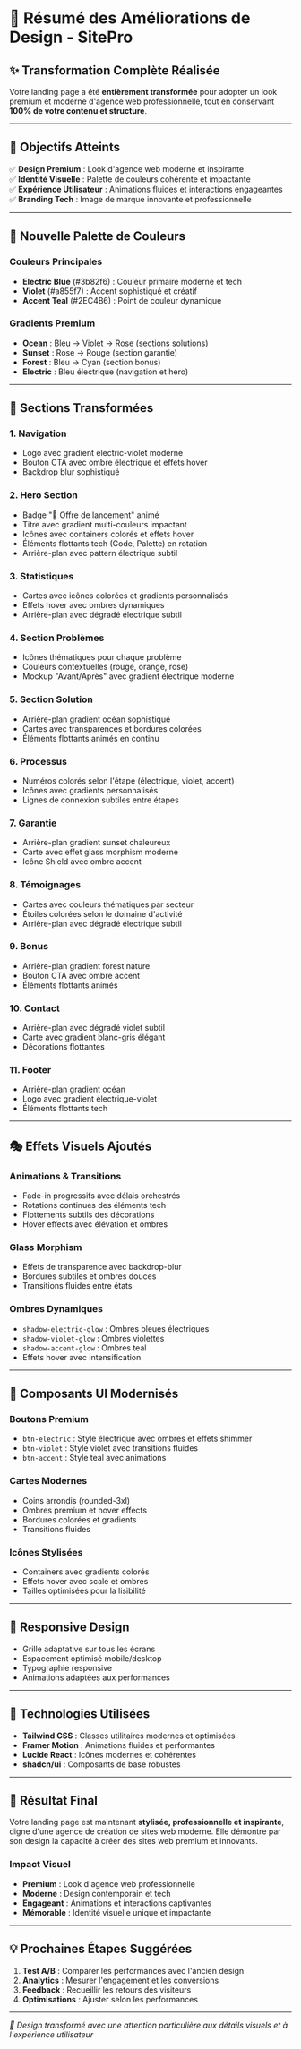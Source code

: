 # 🎨 Résumé des Améliorations de Design - SitePro

## ✨ Transformation Complète Réalisée

Votre landing page a été **entièrement transformée** pour adopter un look premium et moderne d'agence web professionnelle, tout en conservant **100% de votre contenu et structure**.

---

## 🎯 **Objectifs Atteints**

✅ **Design Premium** : Look d'agence web moderne et inspirante  
✅ **Identité Visuelle** : Palette de couleurs cohérente et impactante  
✅ **Expérience Utilisateur** : Animations fluides et interactions engageantes  
✅ **Branding Tech** : Image de marque innovante et professionnelle  

---

## 🌈 **Nouvelle Palette de Couleurs**

### **Couleurs Principales**
- **Electric Blue** (#3b82f6) : Couleur primaire moderne et tech
- **Violet** (#a855f7) : Accent sophistiqué et créatif  
- **Accent Teal** (#2EC4B6) : Point de couleur dynamique

### **Gradients Premium**
- **Ocean** : Bleu → Violet → Rose (sections solutions)
- **Sunset** : Rose → Rouge (section garantie)
- **Forest** : Bleu → Cyan (section bonus)
- **Electric** : Bleu électrique (navigation et hero)

---

## 🚀 **Sections Transformées**

### **1. Navigation**
- Logo avec gradient electric-violet moderne
- Bouton CTA avec ombre électrique et effets hover
- Backdrop blur sophistiqué

### **2. Hero Section**
- Badge "🚀 Offre de lancement" animé
- Titre avec gradient multi-couleurs impactant
- Icônes avec containers colorés et effets hover
- Éléments flottants tech (Code, Palette) en rotation
- Arrière-plan avec pattern électrique subtil

### **3. Statistiques**
- Cartes avec icônes colorées et gradients personnalisés
- Effets hover avec ombres dynamiques
- Arrière-plan avec dégradé électrique subtil

### **4. Section Problèmes**
- Icônes thématiques pour chaque problème
- Couleurs contextuelles (rouge, orange, rose)
- Mockup "Avant/Après" avec gradient électrique moderne

### **5. Section Solution**
- Arrière-plan gradient océan sophistiqué
- Cartes avec transparences et bordures colorées
- Éléments flottants animés en continu

### **6. Processus**
- Numéros colorés selon l'étape (électrique, violet, accent)
- Icônes avec gradients personnalisés
- Lignes de connexion subtiles entre étapes

### **7. Garantie**
- Arrière-plan gradient sunset chaleureux
- Carte avec effet glass morphism moderne
- Icône Shield avec ombre accent

### **8. Témoignages**
- Cartes avec couleurs thématiques par secteur
- Étoiles colorées selon le domaine d'activité
- Arrière-plan avec dégradé électrique subtil

### **9. Bonus**
- Arrière-plan gradient forest nature
- Bouton CTA avec ombre accent
- Éléments flottants animés

### **10. Contact**
- Arrière-plan avec dégradé violet subtil
- Carte avec gradient blanc-gris élégant
- Décorations flottantes

### **11. Footer**
- Arrière-plan gradient océan
- Logo avec gradient électrique-violet
- Éléments flottants tech

---

## 🎭 **Effets Visuels Ajoutés**

### **Animations & Transitions**
- Fade-in progressifs avec délais orchestrés
- Rotations continues des éléments tech
- Flottements subtils des décorations
- Hover effects avec élévation et ombres

### **Glass Morphism**
- Effets de transparence avec backdrop-blur
- Bordures subtiles et ombres douces
- Transitions fluides entre états

### **Ombres Dynamiques**
- `shadow-electric-glow` : Ombres bleues électriques
- `shadow-violet-glow` : Ombres violettes
- `shadow-accent-glow` : Ombres teal
- Effets hover avec intensification

---

## 🎨 **Composants UI Modernisés**

### **Boutons Premium**
- `btn-electric` : Style électrique avec ombres et effets shimmer
- `btn-violet` : Style violet avec transitions fluides
- `btn-accent` : Style teal avec animations

### **Cartes Modernes**
- Coins arrondis (rounded-3xl)
- Ombres premium et hover effects
- Bordures colorées et gradients
- Transitions fluides

### **Icônes Stylisées**
- Containers avec gradients colorés
- Effets hover avec scale et ombres
- Tailles optimisées pour la lisibilité

---

## 📱 **Responsive Design**

- Grille adaptative sur tous les écrans
- Espacement optimisé mobile/desktop
- Typographie responsive
- Animations adaptées aux performances

---

## 🚀 **Technologies Utilisées**

- **Tailwind CSS** : Classes utilitaires modernes et optimisées
- **Framer Motion** : Animations fluides et performantes
- **Lucide React** : Icônes modernes et cohérentes
- **shadcn/ui** : Composants de base robustes

---

## 🌟 **Résultat Final**

Votre landing page est maintenant **stylisée, professionnelle et inspirante**, digne d'une agence de création de sites web moderne. Elle démontre par son design la capacité à créer des sites web premium et innovants.

### **Impact Visuel**
- **Premium** : Look d'agence web professionnelle
- **Moderne** : Design contemporain et tech
- **Engageant** : Animations et interactions captivantes
- **Mémorable** : Identité visuelle unique et impactante

---

## 💡 **Prochaines Étapes Suggérées**

1. **Test A/B** : Comparer les performances avec l'ancien design
2. **Analytics** : Mesurer l'engagement et les conversions
3. **Feedback** : Recueillir les retours des visiteurs
4. **Optimisations** : Ajuster selon les performances

---

*🎨 Design transformé avec une attention particulière aux détails visuels et à l'expérience utilisateur*
